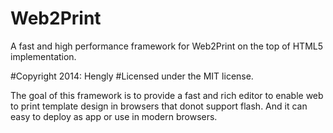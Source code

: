 Web2Print
=========

A fast and high performance framework for Web2Print on the top of HTML5 implementation.

#Copyright 2014: Hengly
#Licensed under the MIT license.

The goal of this framework is to provide a fast and rich editor 
to enable web to print template design in browsers that donot support flash.
And it can easy to deploy as app or use in modern browsers.
